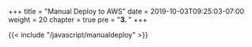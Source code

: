 +++
title = "Manual Deploy to AWS"
date = 2019-10-03T09:25:03-07:00
weight = 20
chapter = true
pre = "<b>3. </b>"
+++

{{< include "/javascript/manualdeploy" >}}
